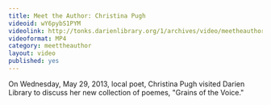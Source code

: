 ```yaml
---
title: Meet the Author: Christina Pugh
videoid: wY6pybS1PYM
videolink: http://tonks.darienlibrary.org/1/archives/video/meetheauthor/20130529_christina_pugh.m4v
videoformat: MP4
category: meettheauthor
layout: video
published: yes
---
```


On Wednesday, May 29, 2013, local poet, Christina Pugh visited Darien Library to discuss her new collection of poemes, "Grains of the Voice." 
